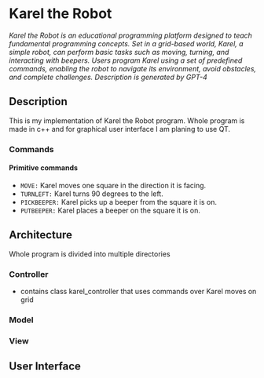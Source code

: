 # Karel the Robot
_Karel the Robot is an educational programming platform designed to teach fundamental programming concepts.
Set in a grid-based world, Karel, a simple robot, can perform basic tasks such as moving, turning, and interacting with beepers.
Users program Karel using a set of predefined commands, enabling the robot to navigate its environment, avoid obstacles,
and complete challenges.
Description is generated by GPT-4_
## Description

This is my implementation of Karel the Robot program.
Whole program is made in c++ and for graphical user interface I am planing to use QT.

### Commands
#### Primitive commands
- `MOVE:` Karel moves one square in the direction it is facing.
- `TURNLEFT:` Karel turns 90 degrees to the left.
- `PICKBEEPER:` Karel picks up a beeper from the square it is on.
- `PUTBEEPER:` Karel places a beeper on the square it is on.

## Architecture
Whole program is divided into multiple directories
### Controller
- contains class karel_controller that uses commands over Karel moves on grid
### Model
### View
## User Interface
